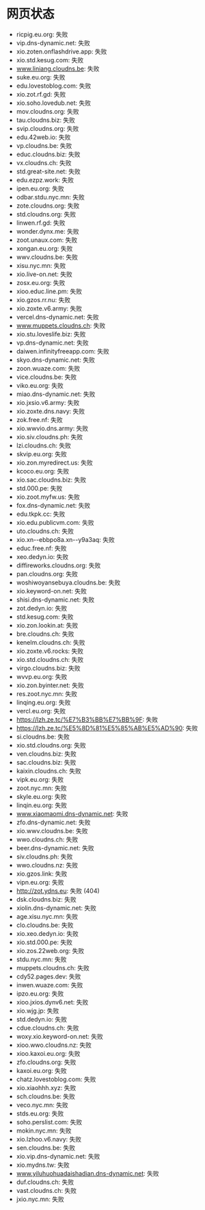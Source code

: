 # 网页状态
- ricpig.eu.org: 失败
- vip.dns-dynamic.net: 失败
- xio.zoten.onflashdrive.app: 失败
- xio.std.kesug.com: 失败
- www.liniang.cloudns.be: 失败
- suke.eu.org: 失败
- edu.lovestoblog.com: 失败
- xio.zot.rf.gd: 失败
- xio.soho.lovedub.net: 失败
- mov.cloudns.org: 失败
- tau.cloudns.biz: 失败
- svip.cloudns.org: 失败
- edu.42web.io: 失败
- vp.cloudns.be: 失败
- educ.cloudns.biz: 失败
- vx.cloudns.ch: 失败
- std.great-site.net: 失败
- edu.ezpz.work: 失败
- ipen.eu.org: 失败
- odbar.stdu.nyc.mn: 失败
- zote.cloudns.org: 失败
- std.cloudns.org: 失败
- linwen.rf.gd: 失败
- wonder.dynx.me: 失败
- zoot.unaux.com: 失败
- xongan.eu.org: 失败
- wwv.cloudns.be: 失败
- xisu.nyc.mn: 失败
- xio.live-on.net: 失败
- zosx.eu.org: 失败
- xioo.educ.line.pm: 失败
- xio.gzos.rr.nu: 失败
- xio.zoxte.v6.army: 失败
- vercel.dns-dynamic.net: 失败
- www.muppets.cloudns.ch: 失败
- xio.stu.loveslife.biz: 失败
- vp.dns-dynamic.net: 失败
- daiwen.infinityfreeapp.com: 失败
- skyo.dns-dynamic.net: 失败
- zoon.wuaze.com: 失败
- vice.cloudns.be: 失败
- viko.eu.org: 失败
- miao.dns-dynamic.net: 失败
- xio.jxsio.v6.army: 失败
- xio.zoxte.dns.navy: 失败
- zok.free.nf: 失败
- xio.wwvio.dns.army: 失败
- xio.siv.cloudns.ph: 失败
- lzi.cloudns.ch: 失败
- skvip.eu.org: 失败
- xio.zon.myredirect.us: 失败
- kcoco.eu.org: 失败
- xio.sac.cloudns.biz: 失败
- std.000.pe: 失败
- xio.zoot.myfw.us: 失败
- fox.dns-dynamic.net: 失败
- edu.tkpk.cc: 失败
- xio.edu.publicvm.com: 失败
- uto.cloudns.ch: 失败
- xio.xn--ebbpo8a.xn--y9a3aq: 失败
- educ.free.nf: 失败
- xeo.dedyn.io: 失败
- diffireworks.cloudns.org: 失败
- pan.cloudns.org: 失败
- woshiwoyansebuya.cloudns.be: 失败
- xio.keyword-on.net: 失败
- shisi.dns-dynamic.net: 失败
- zot.dedyn.io: 失败
- std.kesug.com: 失败
- xio.zon.lookin.at: 失败
- bre.cloudns.ch: 失败
- kenelm.cloudns.ch: 失败
- xio.zoxte.v6.rocks: 失败
- xio.std.cloudns.ch: 失败
- virgo.cloudns.biz: 失败
- wvvp.eu.org: 失败
- xio.zon.byinter.net: 失败
- res.zoot.nyc.mn: 失败
- linqing.eu.org: 失败
- vercl.eu.org: 失败
- https://lzh.ze.tc/%E7%B3%BB%E7%BB%9F: 失败
- https://lzh.ze.tc/%E5%8D%81%E5%85%AB%E5%AD%90: 失败
- si.cloudns.be: 失败
- xio.std.cloudns.org: 失败
- ven.cloudns.biz: 失败
- sac.cloudns.biz: 失败
- kaixin.cloudns.ch: 失败
- vipk.eu.org: 失败
- zoot.nyc.mn: 失败
- skyle.eu.org: 失败
- linqin.eu.org: 失败
- www.xiaomaomi.dns-dynamic.net: 失败
- zfo.dns-dynamic.net: 失败
- xio.wwv.cloudns.be: 失败
- wwo.cloudns.ch: 失败
- beer.dns-dynamic.net: 失败
- siv.cloudns.ph: 失败
- wwo.cloudns.nz: 失败
- xio.gzos.link: 失败
- vipn.eu.org: 失败
- http://zot.ydns.eu: 失败 (404)
- dsk.cloudns.biz: 失败
- xiolin.dns-dynamic.net: 失败
- age.xisu.nyc.mn: 失败
- clo.cloudns.be: 失败
- xio.xeo.dedyn.io: 失败
- xio.std.000.pe: 失败
- xio.zos.22web.org: 失败
- stdu.nyc.mn: 失败
- muppets.cloudns.ch: 失败
- cdy52.pages.dev: 失败
- inwen.wuaze.com: 失败
- ipzo.eu.org: 失败
- xioo.jxios.dynv6.net: 失败
- xio.wjg.jp: 失败
- std.dedyn.io: 失败
- cdue.cloudns.ch: 失败
- woxy.xio.keyword-on.net: 失败
- xioo.wwo.cloudns.nz: 失败
- xioo.kaxoi.eu.org: 失败
- zfo.cloudns.org: 失败
- kaxoi.eu.org: 失败
- chatz.lovestoblog.com: 失败
- xio.xiaohhh.xyz: 失败
- sch.cloudns.be: 失败
- veco.nyc.mn: 失败
- stds.eu.org: 失败
- soho.perslist.com: 失败
- mokin.nyc.mn: 失败
- xio.lzhoo.v6.navy: 失败
- sen.cloudns.be: 失败
- xio.vip.dns-dynamic.net: 失败
- xio.mydns.tw: 失败
- www.yiluhuohuadaishadian.dns-dynamic.net: 失败
- duf.cloudns.ch: 失败
- vast.cloudns.ch: 失败
- jxio.nyc.mn: 失败
